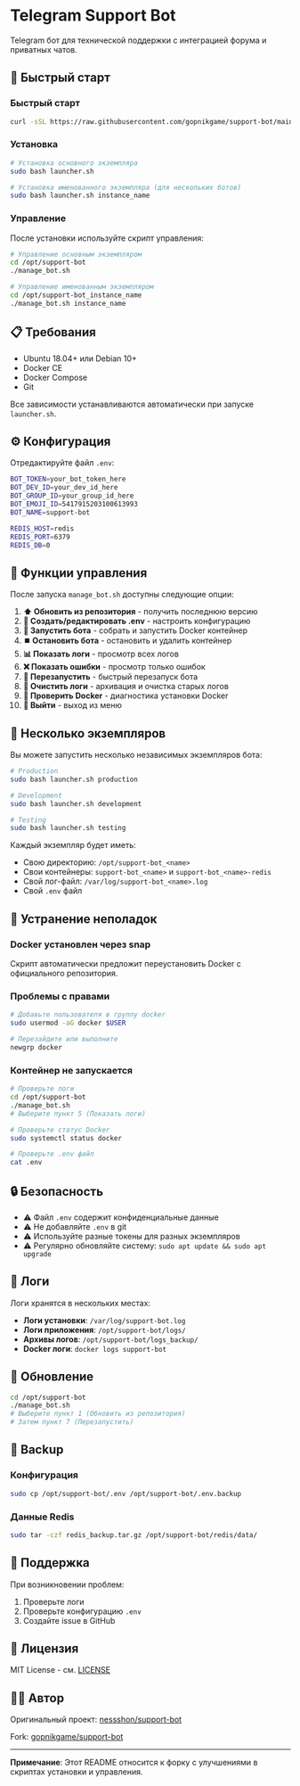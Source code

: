 ﻿# Telegram Support Bot

Telegram бот для технической поддержки с интеграцией форума и приватных чатов.

## 🚀 Быстрый старт

### Быстрый старт
```bash
curl -sSL https://raw.githubusercontent.com/gopnikgame/support-bot/main/launcher.sh -o launcher.sh && chmod +x launcher.sh && ./launcher.sh
```
### Установка
```bash
# Установка основного экземпляра
sudo bash launcher.sh

# Установка именованного экземпляра (для нескольких ботов)
sudo bash launcher.sh instance_name
```

### Управление

После установки используйте скрипт управления:

```bash
# Управление основным экземпляром
cd /opt/support-bot
./manage_bot.sh

# Управление именованным экземпляром
cd /opt/support-bot_instance_name
./manage_bot.sh instance_name
```

## 📋 Требования

- Ubuntu 18.04+ или Debian 10+
- Docker CE
- Docker Compose
- Git

Все зависимости устанавливаются автоматически при запуске `launcher.sh`.

## ⚙️ Конфигурация

Отредактируйте файл `.env`:

```bash
BOT_TOKEN=your_bot_token_here
BOT_DEV_ID=your_dev_id_here
BOT_GROUP_ID=your_group_id_here
BOT_EMOJI_ID=5417915203100613993
BOT_NAME=support-bot

REDIS_HOST=redis
REDIS_PORT=6379
REDIS_DB=0
```

## 🔧 Функции управления

После запуска `manage_bot.sh` доступны следующие опции:

1. **⬆️ Обновить из репозитория** - получить последнюю версию
2. **📝 Создать/редактировать .env** - настроить конфигурацию
3. **🚀 Запустить бота** - собрать и запустить Docker контейнер
4. **⏹️ Остановить бота** - остановить и удалить контейнер
5. **📊 Показать логи** - просмотр всех логов
6. **❌ Показать ошибки** - просмотр только ошибок
7. **🔄 Перезапустить** - быстрый перезапуск бота
8. **🧹 Очистить логи** - архивация и очистка старых логов
9. **🐳 Проверить Docker** - диагностика установки Docker
0. **🚪 Выйти** - выход из меню

## 🔁 Несколько экземпляров

Вы можете запустить несколько независимых экземпляров бота:

```bash
# Production
sudo bash launcher.sh production

# Development
sudo bash launcher.sh development

# Testing
sudo bash launcher.sh testing
```

Каждый экземпляр будет иметь:
- Свою директорию: `/opt/support-bot_<name>`
- Свои контейнеры: `support-bot_<name>` и `support-bot_<name>-redis`
- Свой лог-файл: `/var/log/support-bot_<name>.log`
- Свой `.env` файл


## 🐛 Устранение неполадок

### Docker установлен через snap
Скрипт автоматически предложит переустановить Docker с официального репозитория.

### Проблемы с правами
```bash
# Добавьте пользователя в группу docker
sudo usermod -aG docker $USER

# Перезайдите или выполните
newgrp docker
```

### Контейнер не запускается
```bash
# Проверьте логи
cd /opt/support-bot
./manage_bot.sh
# Выберите пункт 5 (Показать логи)

# Проверьте статус Docker
sudo systemctl status docker

# Проверьте .env файл
cat .env
```

## 🔒 Безопасность

- ⚠️ Файл `.env` содержит конфиденциальные данные
- ⚠️ Не добавляйте `.env` в git
- ⚠️ Используйте разные токены для разных экземпляров
- ⚠️ Регулярно обновляйте систему: `sudo apt update && sudo apt upgrade`

## 📝 Логи

Логи хранятся в нескольких местах:

- **Логи установки**: `/var/log/support-bot.log`
- **Логи приложения**: `/opt/support-bot/logs/`
- **Архивы логов**: `/opt/support-bot/logs_backup/`
- **Docker логи**: `docker logs support-bot`

## 🔄 Обновление

```bash
cd /opt/support-bot
./manage_bot.sh
# Выберите пункт 1 (Обновить из репозитория)
# Затем пункт 7 (Перезапустить)
```

## 💾 Backup

### Конфигурация
```bash
sudo cp /opt/support-bot/.env /opt/support-bot/.env.backup
```

### Данные Redis
```bash
sudo tar -czf redis_backup.tar.gz /opt/support-bot/redis/data/
```

## 🤝 Поддержка

При возникновении проблем:
1. Проверьте логи
2. Проверьте конфигурацию `.env`
3. Создайте issue в GitHub

## 📄 Лицензия

MIT License - см. [LICENSE](./LICENSE)

## 👨‍💻 Автор

Оригинальный проект: [nessshon/support-bot](https://github.com/nessshon/support-bot)

Fork: [gopnikgame/support-bot](https://github.com/gopnikgame/support-bot)

---

**Примечание**: Этот README относится к форку с улучшениями в скриптах установки и управления.
